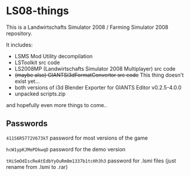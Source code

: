 # LS08-things
This is a Landwirtschafts Simulator 2008 / Farming Simulator 2008 repository.

It includes:
* LSMS Mod Utility decompilation
* LSToolkit src code
* LS2008MP (Landwirtschafts Simulator 2008 Multiplayer) src code
* ~~(maybe also) GIANTSi3dFormatConvertor src code~~ This thing doesn't exist yet...
* both versions of i3d Blender Exporter for GIANTS Editor v0.2.5-4.0.0
* unpacked scripts.zip

and hopefully even more things to come..

## Passwords
`411S6R5772V673kT` password for most versions of the game

`hcW1ypKJMePDkwqD` password for the demo version

`tHiSmOdIscReAtEdbYyOuRm0m1337b1tcHh3h3` password for .lsmi files (just rename from .lsmi to .rar)
